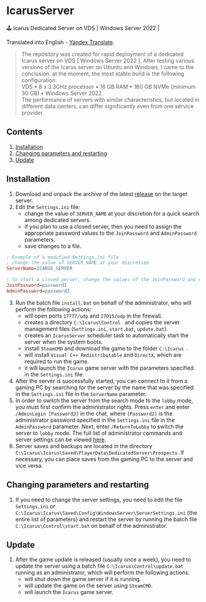 # IcarusServer
🕹️ Icarus Dedicated Server on VDS | Windows Server 2022 |

Translated into English - [Yandex Translate](https://translate.yandex.com/).

> The repository was created for rapid deployment of a dedicated Icarus server on VDS [ Windows Server 2022 ].
> After testing various versions of the Icarus server on Ubuntu and Windows, I came to the conclusion: at the moment, the most stable build is the following configuration.\
> VDS • 8 x 3.3GHz processor • 16 GB RAM • 160 GB NVMe (minimum 30 GB) • Windows Server 2022.\
> The performance of servers with similar characteristics, but located in different data centers, can differ significantly even from one service provider.

## Contents

1. [Installation](#Installation)
2. [Changing parameters and restarting](#Changing-parameters-and-restarting)
3. [Update](#Update)

## Installation

1. Download and unpack the archive of the latest [release](https://github.com/pkashin/IcarusServer/releases/latest ) on the target server.
2. Edit the `Settings.ini` file:
   - change the value of `SERVER_NAME` at your discretion for a quick search among dedicated servers.
   - if you plan to use a closed server, then you need to assign the appropriate password values to the `JoinPassword` and `AdminPassword` parameters.
   - save changes to a file.
```ini
; Example of a modified Settings.ini file
; change the value of SERVER_NAME at your discretion
ServerName=ICARUS_SERVER

; to start a closed server, change the values of the JoinPassword and AdminPassword parameters
JoinPassword=password1
AdminPassword=password2 
```
3. Run the batch file `install.bat` on behalf of the administrator, who will perform the following actions:
   - will open ports `17777/udp` and `27015/udp` in the firewall.
   - creates a directory `C:\Icarus\Control ` and copies the server management files (`Settings.ini`, `start.bat`, `update.bat`).
   - creates an `IcarusServer` scheduler task to automatically start the server when the system boots.
   - install `SteamCMD` and download the game to the folder `C:\Icarus `.
   - will install `Visual C++ Redistributable` and `DirectX`, which are required to run the game.
   - it will launch the `Icarus` game server with the parameters specified in the `Settings.ini` file.
4. After the server is successfully started, you can connect to it from a gaming PC by searching for the server by the name that was specified in the `Settings.ini` file in the `ServerName` parameter.
5. In order to switch the server from the search mode to the `lobby` mode, you must first confirm the administrator rights. Press `enter` and enter `/AdminLogin [Password2]` in the chat, where `[Password2]` is the administrator password specified in the `Settings.ini` file in the `AdminPassword` parameter. Next, enter `/ReturnToLobby` to switch the server to `lobby` mode. The full list of administrator commands and server settings can be viewed [here](https://github.com/RocketWerkz/IcarusDedicatedServer/wiki).
6. Server saves and backups are located in the directory `C:\Icarus\Icarus\Saved\PlayerData\DedicatedServer\Prospects`. If necessary, you can place saves from the gaming PC to the server and vice versa.

## Changing parameters and restarting

1. If you need to change the server settings, you need to edit the file `Settings.ini` or `C:\Icarus\Icarus\Saved\Config\WindowsServer\ServerSettings.ini` (the entire list of parameters) and restart the server by running the batch file `C:\Icarus\Control\start.bat` on behalf of the administrator.

## Update

1. After the game update is released (usually once a week), you need to update the server using a batch file `C:\Icarus\Control\update.bat` running as an administrator, which will perform the following actions:
   - will shut down the game server if it is running.
   - will update the game on the server using `SteamCMD`.
   - will launch the `Icarus` game server.
